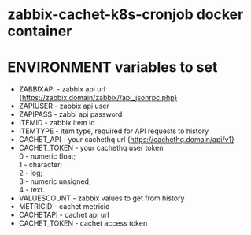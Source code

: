# zabbix-cachet-k8s-cronjob docker container

# ENVIRONMENT variables to set

* ZABBIXAPI - zabbix api url {https://zabbix.domain/zabbix//api_jsonrpc.php}
* ZAPIUSER - zabbix api user
* ZAPIPASS - zabbi api password
* ITEMID - zabbix item id
* ITEMTYPE - item type, required for API requests to history
* CACHET_API - your cachethq url {https://cachethq.domain/api/v1}
* CACHET_TOKEN - your cachethq user token
<br>0 - numeric float; 
<br>1 - character; 
<br>2 - log; 
<br>3 - numeric unsigned; 
<br>4 - text. 
* VALUESCOUNT - zabbix values to get from history
* METRICID - cachet metricid
* CACHETAPI - cachet api url
* CACHET_TOKEN - cachet access token
